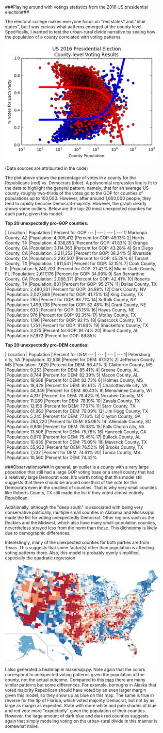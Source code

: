 ###Playing around with votings statistics from the 2016 US presidential eleciton###

The electoral college makes everyone focus on "red states" and "blue states", but I was curious what patterns emerged at the county level. Specifically, I wanted to test the urban-rural divide narrative by seeing how the population of a county correlated with voting patterns.

![My image](https://github.com/anbrjohn/Misc/blob/master/votingresults.png)

(Data sources are attriburted in the code)

The plot above shows the percentage of votes in a county for the Republicans (red) vs. Democrats (blue). A polynomial regression line is fit to the data to highlight the general pattern; namely, that for an average US county, roughly two-thirds of the votes go to the GOP for counties of populations up to 100,000. However, after around 1,000,000 people, they tend to rapidly become Democrat-majority. 
However, the graph clearly shows some outliers. Below are the top-20 most unexpected counties for each party, given this model.

**Top 20 unexpectedly pro-GOP counties:**

 | Location | Population | Percent for GOP 
--- | --- | --- | --- 
1| Maricopa County, AZ        |Population: 4,009,412  |Percent for GOP: 49.13%
2| Harris County, TX          |Population: 4,336,853  |Percent for GOP: 41.83%
3|  Orange County, CA	        |Population: 3,114,363 	|Percent for GOP: 43.28%
4|  San Diego County, CA	    |Population: 3,211,252 	|Percent for GOP: 38.24%
5|  Riverside County, CA	    |Population: 2,292,507 	|Percent for GOP: 45.28%
6|  Tarrant County, TX	      |Population: 1,911,541 	|Percent for GOP: 52.15%
7|  Cook County, IL	          |Population: 5,240,700 	|Percent for GOP: 21.42%
8|  Miami-Dade County, FL	    |Population: 2,617,176 	|Percent for GOP: 34.09%
9|  San Bernardino County, CA	|Population: 2,088,371 	|Percent for GOP: 42.41%
10| Roberts County, TX	      |Population: 831 	      |Percent for GOP: 95.27%
11| Dallas County, TX	        |Population: 2,480,331 	|Percent for GOP: 34.89%
12| Clark County, NV	        |Population: 2,027,868 	|Percent for GOP: 41.75%
13| King County, TX	          |Population: 285 	      |Percent for GOP: 93.71%
14| Suffolk County, NY	      |Population: 1,499,738 	|Percent for GOP: 52.48%
15| Grant County, NE	        |Population: 633 	      |Percent for GOP: 93.15%
16| Hayes County, NE	        |Population: 976 	      |Percent for GOP: 92.35%
17| Motley County, TX	        |Population: 1,196 	    |Percent for GOP: 92.1%
18| Glasscock County, TX	    |Population: 1,251 	    |Percent for GOP: 91.86%
19| Shackelford County, TX	  |Population: 3,375 	    |Percent for GOP: 91.74%
20| Blount County, AL	        |Population: 57,872 	  |Percent for GOP: 89.85%


**Top 20 unexpectedly pro-DEM counties:**

 | Location | Population | Percent for DEM 
--- | --- | --- | --- 
1|  Petersburg city, VA	      |Population: 32,538 	  |Percent for DEM: 87.52%
2|  Jefferson County, MS	    |Population: 7,629 	    |Percent for DEM: 86.47%
3|  Claiborne County, MS	    |Population: 9,253   	  |Percent for DEM: 85.41%
4|  Greene County, AL	        |Population: 8,744 	    |Percent for DEM: 82.39%
5|  Macon County, AL	        |Population: 19,688   	|Percent for DEM: 82.73%
6|  Holmes County, MS	        |Population: 18,428 	  |Percent for DEM: 82.61%
7|  Charlottesville city, VA	|Population: 44,349   	|Percent for DEM: 80.43%
8|  Menominee County, WI	    |Population: 4,317 	    |Percent for DEM: 78.42%
9|  Noxubee County, MS	      |Population: 11,089   	|Percent for DEM: 78.19%
10| Zavala County, TX	        |Population: 12,156 	  |Percent for DEM: 77.67%
11| Starr County, TX	        |Population: 61,963   	|Percent for DEM: 79.09%
12| Jim Hogg County, TX	      |Population: 5,245 	    |Percent for DEM: 77.16%
13| Clayton County, GA	      |Population: 264,220   	|Percent for DEM: 85.06%
14| Allendale County, SC	    |Population: 9,839 	    |Percent for DEM: 76.08%
15| Falls Church city, VA	    |Population: 13,508 	  |Percent for DEM: 75.78%
16| Hancock County, GA	      |Population: 8,879 	    |Percent for DEM: 75.45%
17| Bullock County, AL	      |Population: 10,639 	  |Percent for DEM: 75.09%
18| Maverick County, TX	      |Population: 55,932 	  |Percent for DEM: 76.52%
19| Brooks County, TX	        |Population: 7,237 	    |Percent for DEM: 74.61%
20| Tunica County, MS	        |Population: 10,560 	  |Percent for DEM: 74.42%

###Observations:###
In general, an outlier is a county with a very large population that still had a large GOP voting base or a small county that had a relatively large Democrat vote. It's worth noting that this model still suggests that there should be around one-third of the vote for the Democrats even in the smallest of counties. That is why very small counties like Roberts County, TX still made the list if they voted almost entirely Republican.

Additionally, although the "deep south" is associated with being very conservative politically, multiple small counties in Alabama and Mississippi made the list for voting unexpectedly Democrat. Other regions such as the Rockies and the Midwest, which also have many small-population counties, nevertheless strayed less from the norm than these. This dichotomy is likely due to demographic differences.

Interestingly, many of the unexpected counties for both parties are from Texas. This suggests that some factor(s) other than population is affecting voting patterns there. Also, this model is probably overly simplified, especially the quadratic regression.

![My image](https://github.com/anbrjohn/Misc/blob/master/newmap.png)

I also generated a heatmap in makemap.py. Note again that the colors correspond to unexpected voting patterns given the population of the county, not the actual outcome. Compared to this [map](https://en.wikipedia.org/wiki/United_States_presidential_election,_2016#/media/File:United_States_presidential_election_results_by_county,_2016.svg) there are many similar patterns but some differences. For example, boroughs in Alaska that voted majority Republican should have voted by an even larger margin given this model, so they show up as blue on this map. The same is true in reverse for the tip of Florida, which voted majority Democrat, but not by as large as margin as expected.
State with more white and pale shades of blue and red vote more "expectedly" given the population of their counties. However, the large amount of dark blue and dark red counties suggests again that simply modeling voting on the urban-rural divide in this manner is somewhat naïve.
